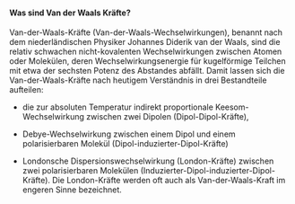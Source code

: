 #### Was sind Van der Waals Kräfte?
Van-der-Waals-Kräfte (Van-der-Waals-Wechselwirkungen), benannt nach dem niederländischen Physiker Johannes Diderik van der Waals, sind die relativ schwachen nicht-kovalenten Wechselwirkungen zwischen Atomen oder Molekülen, deren Wechselwirkungsenergie für kugelförmige Teilchen mit etwa der sechsten Potenz des Abstandes abfällt. Damit lassen sich die Van-der-Waals-Kräfte nach heutigem Verständnis in drei Bestandteile aufteilen:

- die zur absoluten Temperatur indirekt proportionale Keesom-Wechselwirkung zwischen zwei Dipolen (Dipol-Dipol-Kräfte),

- Debye-Wechselwirkung zwischen einem Dipol und einem polarisierbaren Molekül (Dipol-induzierter-Dipol-Kräfte)

- Londonsche Dispersionswechselwirkung (London-Kräfte) zwischen zwei polarisierbaren Molekülen (Induzierter-Dipol-induzierter-Dipol-Kräfte). Die London-Kräfte werden oft auch als Van-der-Waals-Kraft im engeren Sinne bezeichnet.